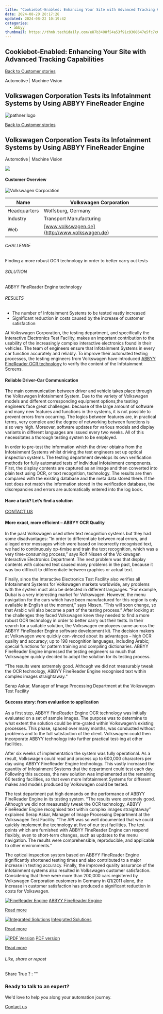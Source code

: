 ```yaml
---
title: "Cookiebot-Enabled: Enhancing Your Site with Advanced Tracking Capabilities"
date: 2024-08-20 20:17:28
updated: 2024-08-22 10:19:42
categories:
  - abbyy
thumbnail: https://thmb.techidaily.com/e87b3408f54a53f91c9308647e5fc7c06d24ab266fe9e1d96c042582b4eeaa37.jpg
---
```


## Cookiebot-Enabled: Enhancing Your Site with Advanced Tracking Capabilities

[Back to Customer stories](https://tools.techidaily.com/abbyy/products/)

Automotive | Machine Vision

## Volkswagen Corporation Tests its Infotainment Systems by Using ABBYY FineReader Engine

![pathner logo](https://content.abbyy.com/-/media/project/abbyy/abbyy/logos-white/abbyy.png?h=40&iar=0&w=120)

[Back to Customer stories](https://tools.techidaily.com/abbyy/products/)

## Volkswagen Corporation Tests its Infotainment Systems by Using ABBYY FineReader Engine

Automotive | Machine Vision 

![](https://static1.abbyy.com/abbyycommedia/14844/cs-vw-556x303.jpg) 

#### Customer Overview

![Volkswagen Corporation](https://static2.abbyy.com/abbyycommedia/1003/vw_155x80.gif) 

| Name         | Volkswagen Corporation                        |
| ------------ | --------------------------------------------- |
| Headquarters | Wolfsburg, Germany                            |
| Industry     | Transport Manufacturing                       |
| Web          | [www.volkswagen.de](http://www.volkswagen.de) |

###### CHALLENGE

Finding a more robust OCR technology in order to better carry out tests

###### SOLUTION

ABBYY FineReader Engine technology

###### RESULTS

* The number of Infotainment Systems to be tested vastly increased
* Significant reduction in costs caused by the increase of customer satisfaction

At Volkswagen Corporation, the testing department, and specifically the Interactive Electronics Test Facility, makes an important contribution to the usability of the increasingly complex interactive electronics found in their vehicles. The team of engineers ensure that Infotainment Systems in every car function accurately and reliably. To improve their automated testing processes, the testing engineers from Volkswagen have introduced [ABBYY FineReader OCR technology](https://tools.techidaily.com/abbyy/products/) to verify the content of the Infotainment Screens.

#### Reliable Driver-Car Communication

The main communication between driver and vehicle takes place through the Volkswagen Infotainment System. Due to the variety of Volkswagen models and different corresponding equipment options,the testing engineers face great challenges: because of the large amount of software and many new features and functions in the systems, it is not possible to prevent errors from occurring. The logics between features are, in practical terms, very complex and the degree of networking between functions is also very high. Moreover, software updates for various models and display variants in different languages are issued every two weeks. All of this necessitates a thorough testing system to be employed.

In order to pre-test the information which the driver obtains from the Infotainment Systems whilst driving,the test engineers set up optical inspection systems. The testing department develops its own veriﬁcation methods for fully automated tests of individual infotainment components. First, the display contents are captured as an image and then converted into plain text using OCR, or text recognition, technology. The results are then compared with the existing database and the meta data stored there. If the text does not match the information stored in the veriﬁcation database, the discrepancies and errors are automatically entered into the log book.

#### Have a task? Let’s find a solution

[CONTACT US](https://tools.techidaily.com/abbyy/products/) 

#### More exact, more efficient – ABBYY OCR Quality

In the past Volkswagen used other text recognition systems but they had some disadvantages: “In order to differentiate between real errors, and alleged error messages which were based on incorrectly recognised text, we had to continuously op-timise and train the text recognition, which was a very time-consuming process,” says Rolf Nissen of the Volkswagen Interactive Electronics Department. The next problem was that display contents with coloured text caused many problems in the past, because it was too difficult to differentiate between graphics or actual text.

Finally, since the Interactive Electronics Test Facility also verifies all Infotainment Systems for Volkswagen markets worldwide, any problems with the system must also be detected in different languages. “For example, Dubai is a very interesting market for Volkswagen. However, the menu navigation for the cars which have been manufactured for this region is only available in English at the moment," says Nissen. “This will soon change, so that Arabic will also become a part of the testing process.” After looking at the challenges they faced Volkswagen knew they needed to find a more robust OCR technology in order to better carry out their tests. In their search for a suitable solution, the Volkswagen employees came across the ABBYY FineReader Engine software development kit. The decision makers at Volkswagen were quickly con-vinced about its advantages – high OCR quality and accuracy; up to 198 recognition languages, including Arabic; special functions for pattern training and compiling dictionaries. ABBYY FineReader Engine impressed the testing engineers so much that Volkswagen quickly decided to adopt the solution for its testing process.

 “The results were extremely good. Although we did not measurably tweak the OCR technology, ABBYY FineReader Engine recognised text within complex images straightaway.“

 Serap Askar, Manager of Image Processing Department at the Volkswagen Test Facility

#### Success story: from evaluation to application

As a first step, ABBYY FineReader Engine OCR technology was initially evaluated on a set of sample images. The purpose was to determine to what extent the solution could be inte-grated within Volkswagen’s existing processes. This phase, spaced over many months, was conducted without problems and to the full satisfaction of the client. Volkswagen could then incorporate ABBYY technology into further practical test-ing at other facilities.

After six weeks of implementation the system was fully operational. As a result, Volkswagen could read and process up to 600,000 characters per day using ABBYY FineReader Engine technology. This vastly increased the quantity of Infotainment Systems that the department could test each day. Following this success, the new solution was implemented at the remaining 60 testing facilities, so that even more Infotainment Systems for different makes and models produced by Volkswagen could be tested.

The test department put high demands on the performance of ABBYY FineReader Engine in its testing system. “The results were extremely good. Although we did not measurably tweak the OCR technology, ABBYY FineReader Engine recognised text within complex images straightaway” explained Serap Askar, Manager of Image Processing Department at the Volkswagen Test Facility. “The API was so well documented that we could quickly implement the technology at five of our test facilities. The test points which are furnished with ABBYY FineReader Engine can respond flexibly, even to short-term changes, such as updates to the menu navigation. The results were comprehensible, reproducible, and applicable to other environments.”

The optical inspection system based on ABBYY FineReader Engine significantly shortened testing times and also contributed to a major increase in testing accuracy. Finally, the improved quality assurance of the infotainment systems also resulted in Volkswagen customer satisfaction. Considering that there were more than 200,000 cars registered by Volkswagen Corporation customers in Germany in Q1/2011 alone, the increase in customer satisfaction has produced a significant reduction in costs for Volkswagen.

[![FineReader Engine](https://static2.abbyy.com/abbyycommedia/14346/3-finereader-engine.jpg)](https://tools.techidaily.com/abbyy/products/) [ABBYY FineReader Engine](https://tools.techidaily.com/abbyy/products/) 

[Read more](https://tools.techidaily.com/abbyy/products/) 

[![Integrated Solutions](https://static2.abbyy.com/abbyycommedia/14367/17-sap.jpg)](https://tools.techidaily.com/abbyy/products/) [Integrated Solutions](https://tools.techidaily.com/abbyy/products/) 

[Read more](https://tools.techidaily.com/abbyy/products/) 

[![PDF Version](https://static2.abbyy.com/abbyycommedia/14843/cs-vw-360x162.jpg)](https://static5.abbyy.com/abbyycommedia/7362/case-study-vw-automotive-en.pdf "PDF version") [PDF version](https://static5.abbyy.com/abbyycommedia/7362/case-study-vw-automotive-en.pdf "PDF version") 

[Read more](https://static5.abbyy.com/abbyycommedia/7362/case-study-vw-automotive-en.pdf "PDF version") 

###### Like, share or repost

Share  True ?  : "" 

### Ready to talk to an expert?

We'd love to help you along your automation journey.

[Contact us](https://tools.techidaily.com/abbyy/products/)

<ins class="adsbygoogle"
     style="display:block"
     data-ad-format="autorelaxed"
     data-ad-client="ca-pub-7571918770474297"
     data-ad-slot="1223367746"></ins>



<ins class="adsbygoogle"
     style="display:block"
     data-ad-client="ca-pub-7571918770474297"
     data-ad-slot="8358498916"
     data-ad-format="auto"
     data-full-width-responsive="true"></ins>
